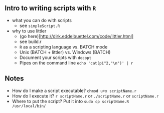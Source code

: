 ## Intro to writing scripts with `R`

- what you can do with scripts
  - see `simpleScript.R`
- why to use littler
  - (go here)[http://dirk.eddelbuettel.com/code/littler.html]
  - see build.r
  - `R` as a scripting language vs. BATCH mode
  - Unix (BATCH + littler) vs. Windows (BATCH)
  - Document your scripts with `docopt`
  - Pipes on the command line `echo 'cat(pi^2,"\n")' | r`

## Notes

- How do I make a script executable?
`chmod u+x scriptName.r`
- How do I execute it?
`r scriptName.r` or `./scriptName.r` or `scriptName.r`
- Where to put the script?
Put it into `sudo cp scriptName.R /usr/local/bin/`